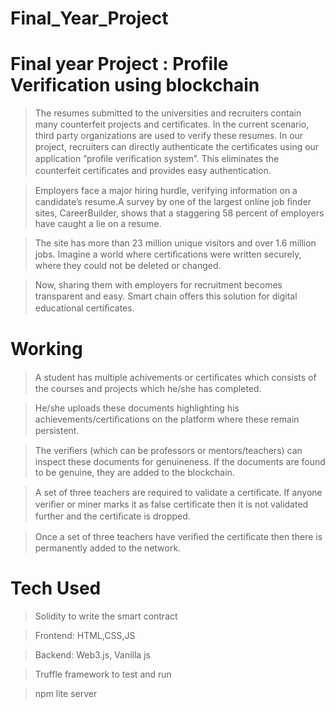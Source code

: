 # Final_Year_Project
# Final year Project : Profile Verification using blockchain
>The resumes submitted to the universities and recruiters contain many counterfeit projects and certiﬁcates. 
>In the current scenario, third party organizations are used to verify these resumes. In our project, recruiters can directly authenticate the certiﬁcates using our application ”proﬁle veriﬁcation system”. This eliminates the counterfeit certiﬁcates and provides easy authentication.

>Employers face a major hiring hurdle, verifying information on a candidate’s resume.A survey by one of the largest online job ﬁnder sites, CareerBuilder, shows that a staggering 58 percent of employers have caught a lie on a resume. 

>The site has more than 23 million unique visitors and over 1.6 million jobs. Imagine a world where certiﬁcations were written securely, where they could not be deleted or changed. 

>Now, sharing them with employers for recruitment becomes transparent and easy. Smart chain oﬀers this solution for digital educational certiﬁcates.


# Working

>A student has multiple achivements or certiﬁcates which consists of the courses and projects which he/she has completed. 

>He/she uploads these documents highlighting his achievements/certiﬁcations on the platform where these remain persistent. 

>The veriﬁers (which can be professors or mentors/teachers) can inspect these documents for genuineness. If the documents are found to be genuine, they are added to the blockchain. 

>A set of three teachers are required to validate a certiﬁcate. If anyone veriﬁer or miner marks it as false certiﬁcate then it is not validated further and the certiﬁcate is dropped. 

>Once a set of three teachers have veriﬁed the certiﬁcate then there is permanently added to the network.

# Tech Used

> Solidity to write the smart contract

> Frontend: HTML,CSS,JS

> Backend: Web3.js, Vanilla js

> Truffle framework to test and run

> npm lite server
